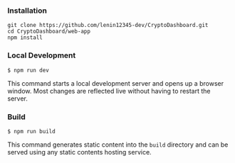 
### Installation

```
git clone https://github.com/lenin12345-dev/CryptoDashboard.git
cd CryptoDashboard/web-app
npm install

```

### Local Development

```
$ npm run dev
```

This command starts a local development server and opens up a browser window. Most changes are reflected live without having to restart the server.

### Build

```
$ npm run build
```

This command generates static content into the `build` directory and can be served using any static contents hosting service.


```

